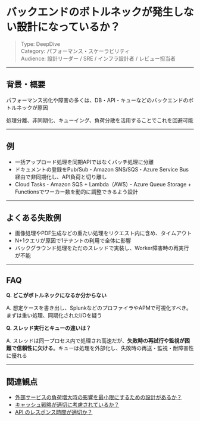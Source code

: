 # バックエンドのボトルネックが発生しない設計になっているか？

> Type: DeepDive  
> Category: パフォーマンス・スケーラビリティ  
> Audience: 設計リーダー / SRE / インフラ設計者 / レビュー担当者

---

## 背景・概要

パフォーマンス劣化や障害の多くは、DB・API・キューなどのバックエンドのボトルネックが原因

処理分離、非同期化、キューイング、負荷分散を活用することでこれを回避可能

---

## 例

- 一括アップロード処理を同期APIではなくバッチ処理に分離
- ドキュメントの登録をPub/Sub・Amazon SNS/SQS・Azure Service Bus経由で非同期化し、API負荷と切り離し
- Cloud Tasks・Amazon SQS + Lambda（AWS）・Azure Queue Storage + Functionsでワーカー数を動的に調整できるよう設計

---

## よくある失敗例

- 画像処理やPDF生成などの重たい処理をリクエスト内に含め、タイムアウト
- N+1クエリが原因で1テナントの利用で全体に影響
- バックグラウンド処理をただのスレッドで実装し、Worker障害時の再実行が不能

---

## FAQ

**Q. どこがボトルネックになるか分からない**

A. 想定ケースを書き出し、SplunkなどのプロファイラやAPMで可視化すべき。まずは重い処理、同期化されたI/Oを疑う

**Q. スレッド実行とキューの違いは？**

A. スレッドは同一プロセス内で処理され高速だが、**失敗時の再試行や監視が困難で信頼性に欠ける**。キューは処理を外部化し、失敗時の再送・監視・耐障害性に優れる

---

## 関連観点

- [外部サービスの負荷増大時の影響を最小限にするための設計があるか？](https://zenn.dev/kanaria007/articles/a3b0bd840de61a)
- [キャッシュ戦略が適切に考慮されているか？](https://zenn.dev/kanaria007/articles/f2b137ea3cd959)
- [API のレスポンス時間が適切か？](https://zenn.dev/kanaria007/articles/bd9c05cf6b60ae)
